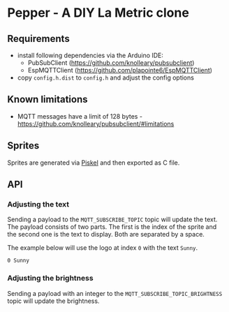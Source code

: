 # Pepper - A DIY La Metric clone

## Requirements

* install following dependencies via the Arduino IDE:
  * PubSubClient (https://github.com/knolleary/pubsubclient)
  * EspMQTTClient (https://github.com/plapointe6/EspMQTTClient)
* copy `config.h.dist` to `config.h` and adjust the config options

## Known limitations

* MQTT messages have a limit of 128 bytes - https://github.com/knolleary/pubsubclient/#limitations

## Sprites

Sprites are generated via [Piskel](https://www.piskelapp.com) and then exported as C file.

## API

### Adjusting the text

Sending a payload to the `MQTT_SUBSCRIBE_TOPIC` topic will update the text. The payload consists of two parts. The first is the index of the sprite and the second one is the text to display. Both are separated by a space.

The example below will use the logo at index `0` with the text `Sunny`.

```
0 Sunny
```

### Adjusting the brightness

Sending a payload with an integer to the `MQTT_SUBSCRIBE_TOPIC_BRIGHTNESS` topic will update the brightness.
